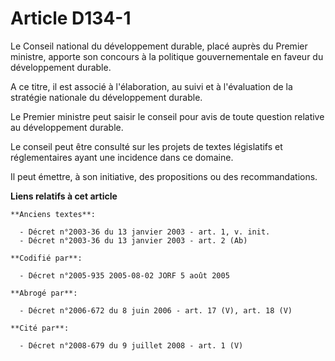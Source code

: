 # Article D134-1

Le Conseil national du développement durable, placé auprès du Premier ministre, apporte son concours à la politique
gouvernementale en faveur du développement durable.

A ce titre, il est associé à l'élaboration, au suivi et à l'évaluation de la stratégie nationale du développement durable.

Le Premier ministre peut saisir le conseil pour avis de toute question relative au développement durable.

Le conseil peut être consulté sur les projets de textes législatifs et réglementaires ayant une incidence dans ce domaine.

Il peut émettre, à son initiative, des propositions ou des recommandations.

**Liens relatifs à cet article**

	**Anciens textes**:

	  - Décret n°2003-36 du 13 janvier 2003 - art. 1, v. init.
	  - Décret n°2003-36 du 13 janvier 2003 - art. 2 (Ab)

	**Codifié par**:

	  - Décret n°2005-935 2005-08-02 JORF 5 août 2005

	**Abrogé par**:

	  - Décret n°2006-672 du 8 juin 2006 - art. 17 (V), art. 18 (V)

	**Cité par**:

	  - Décret n°2008-679 du 9 juillet 2008 - art. 1 (V)
